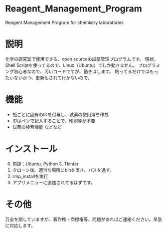 # Reagent_Management_Program
Reagent Management Program for chemistry laboratories

# 説明
化学の研究室で使用できる、open sourceの試薬管理プログラムです。
現状、Shell Scriptを使ってるので、Linux（Ubuntu）でしか動きません。
プログラミング初心者なので、汚いコードですが、動きはします。
眠ってるだけではもったいないかつ、更新もされて行かないので。

# 機能
- 瓶ごとに固有のIDを付与し、試薬の使用簿を作成
- IDはペンで記入することで、印刷等が不要
- 試薬の検索機能
などなど

# インストール
0. 前提：Ubuntu, Python 3, Tkinter
1. クローン後、適当な場所にbinを置き、パスを通す。
2. rmp_installを実行
3. アプリメニューに追加されてるはずです。

# その他
万全を期していますが、著作権・商標権等、問題があればご連絡ください。早急に対応します。
